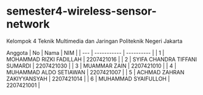 # semester4-wireless-sensor-network
Kelompok 4
Teknik Multimedia dan Jaringan
Politeknik Negeri Jakarta

Anggota
| No  | Nama        | NIM        |
| --- | ----------- | ---------- |
| 1   | MOHAMMAD RIZKI FADILLAH       | 2207421016 |
| 2   | SYIFA CHANDRA TIFFANI SUMARDI       | 2207421030 |
| 3   | MUAMMAR ZAIN       | 2207421010 |
| 4   | MUHAMMAD ALDO SETIAWAN        | 2207421007 |
| 5   | ACHMAD ZAHRAN ZAKIYYANSYAH      | 2207421014 |
| 6   | MUHAMMAD SYAIFULLOH  | 2207421001 |
